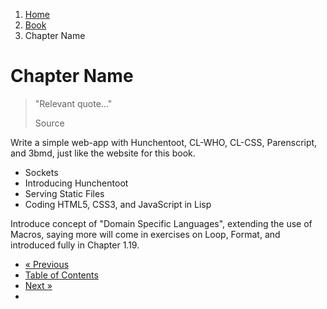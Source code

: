 <ol class="breadcrumb">
  <li><a href="/">Home</a></li>
  <li><a href="/book/">Book</a></li>
  <li class="active">Chapter Name</li>
</ol>

# Chapter Name

> "Relevant quote..."
> <footer>Source</footer>

Write a simple web-app with Hunchentoot, CL-WHO, CL-CSS, Parenscript, and 3bmd, just like the website for this book.

* Sockets
* Introducing Hunchentoot
* Serving Static Files
* Coding HTML5, CSS3, and JavaScript in Lisp

Introduce concept of "Domain Specific Languages", extending the use of Macros, saying more will come in exercises on Loop, Format, and introduced fully in Chapter 1.19.

<ul class="pager">
  <li class="previous"><a href="/book/">&laquo; Previous</a></li>
  <li><a href="/book/">Table of Contents</a></li>
  <li class="next"><a href="/book/">Next &raquo;</a><li>
</ul>
